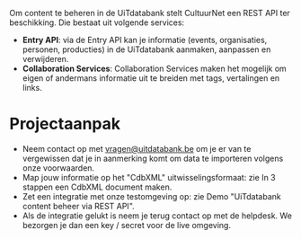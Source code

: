 ---
---
Om content te beheren in de UiTdatabank stelt CultuurNet een REST API ter beschikking. Die bestaat uit volgende services:

* **Entry API**: via de Entry API kan je informatie (events, organisaties, personen, producties) in de UiTdatabank aanmaken, aanpassen en verwijderen.
* **Collaboration Services**: Collaboration Services maken het mogelijk om eigen of andermans informatie uit te breiden met tags, vertalingen en links. 

# Projectaanpak

* Neem contact op met vragen@uitdatabank.be om je er van te vergewissen dat je in aanmerking komt om data te importeren volgens onze voorwaarden.
* Map jouw informatie op het "CdbXML" uitwisselingsformaat: zie In 3 stappen een CdbXML document maken.
* Zet een integratie met onze testomgeving op: zie Demo "UiTdatabank content beheer via REST API".
* Als de integratie gelukt is neem je terug contact op met de helpdesk. We bezorgen je dan een key / secret voor de live omgeving.
